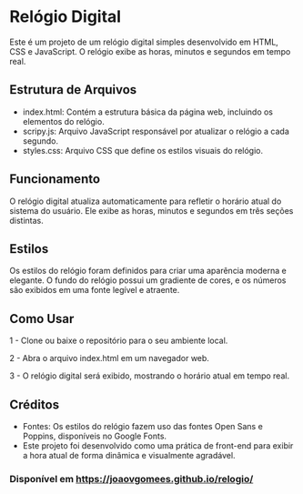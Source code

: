 # Relógio Digital
Este é um projeto de um relógio digital simples desenvolvido em HTML, CSS e JavaScript. O relógio exibe as horas, minutos e segundos em tempo real.

## Estrutura de Arquivos
- index.html: Contém a estrutura básica da página web, incluindo os elementos do relógio.
- scripy.js: Arquivo JavaScript responsável por atualizar o relógio a cada segundo.
- styles.css: Arquivo CSS que define os estilos visuais do relógio.

## Funcionamento
O relógio digital atualiza automaticamente para refletir o horário atual do sistema do usuário. Ele exibe as horas, minutos e segundos em três seções distintas.

## Estilos
Os estilos do relógio foram definidos para criar uma aparência moderna e elegante. O fundo do relógio possui um gradiente de cores, e os números são exibidos em uma fonte legível e atraente.

## Como Usar
1 - Clone ou baixe o repositório para o seu ambiente local.

2 - Abra o arquivo index.html em um navegador web.

3 - O relógio digital será exibido, mostrando o horário atual em tempo real.

## Créditos
- Fontes: Os estilos do relógio fazem uso das fontes Open Sans e Poppins, disponíveis no Google Fonts.
- Este projeto foi desenvolvido como uma prática de front-end para exibir a hora atual de forma dinâmica e visualmente agradável.

### Disponível em https://joaovgomees.github.io/relogio/
